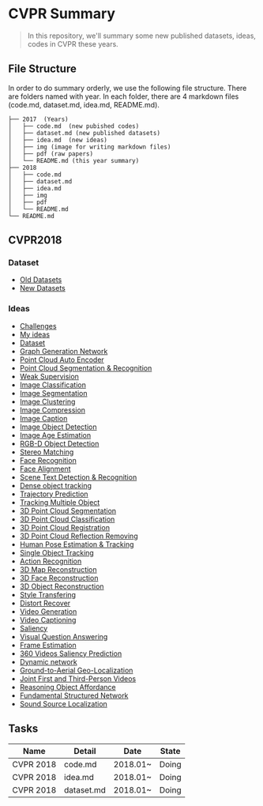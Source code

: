 # CVPR Summary
> In this repository, we'll summary some new published datasets, ideas, codes in CVPR these years.

## File Structure

In order to do summary orderly, we use the following file structure.  There are folders named with year. In each folder, there are 4 markdown files (code.md, dataset.md, idea.md, README.md). 

```
├── 2017  (Years)
│   ├── code.md  (new pubished codes)
│   ├── dataset.md (new published datasets)
│   ├── idea.md  (new ideas)
│   ├── img (image for writing markdown files)
│   ├── pdf (raw papers)
│   └── README.md (this year summary)
├── 2018
│   ├── code.md
│   ├── dataset.md
│   ├── idea.md
│   ├── img
│   ├── pdf
│   └── README.md
└── README.md
```



## CVPR2018

### Dataset

- [Old Datasets](https://github.com/shijieS/CVPR-Summary/blob/ssj-cvpr2018/2018/dataset.md#old-datasets)
- [New Datasets](https://github.com/shijieS/CVPR-Summary/blob/ssj-cvpr2018/2018/dataset.md#new-datasets)

### Ideas

- [Challenges](https://github.com/shijieS/CVPR-Summary/blob/ssj-cvpr2018/2018/idea.md#challenges)
- [My ideas](https://github.com/shijieS/CVPR-Summary/blob/ssj-cvpr2018/2018/idea.md#my-ideas)
- [Dataset](https://github.com/shijieS/CVPR-Summary/blob/ssj-cvpr2018/2018/idea.md#dataset)
- [Graph Generation Network](https://github.com/shijieS/CVPR-Summary/blob/ssj-cvpr2018/2018/idea.md#graph-generation-network)
- [Point Cloud Auto Encoder](https://github.com/shijieS/CVPR-Summary/blob/ssj-cvpr2018/2018/idea.md#point-cloud-auto-encoder)
- [Point Cloud Segmentation & Recognition](https://github.com/shijieS/CVPR-Summary/blob/ssj-cvpr2018/2018/idea.md#point-cloud-segmentation---recognition)
- [Weak Supervision](https://github.com/shijieS/CVPR-Summary/blob/ssj-cvpr2018/2018/idea.md#weak-supervision)
- [Image Classification](https://github.com/shijieS/CVPR-Summary/blob/ssj-cvpr2018/2018/idea.md#image-classification)
- [Image Segmentation](https://github.com/shijieS/CVPR-Summary/blob/ssj-cvpr2018/2018/idea.md#image-segmentation)
- [Image Clustering](https://github.com/shijieS/CVPR-Summary/blob/ssj-cvpr2018/2018/idea.md#image-clustering)
- [Image Compression](https://github.com/shijieS/CVPR-Summary/blob/ssj-cvpr2018/2018/idea.md#image-compression)
- [Image Caption](https://github.com/shijieS/CVPR-Summary/blob/ssj-cvpr2018/2018/idea.md#image-caption)
- [Image Object Detection](https://github.com/shijieS/CVPR-Summary/blob/ssj-cvpr2018/2018/idea.md#image-object-detection)
- [Image Age Estimation](https://github.com/shijieS/CVPR-Summary/blob/ssj-cvpr2018/2018/idea.md#image-age-estimation)
- [RGB-D Object Detection](https://github.com/shijieS/CVPR-Summary/blob/ssj-cvpr2018/2018/idea.md#rgb-d-object-detection)
- [Stereo Matching](https://github.com/shijieS/CVPR-Summary/blob/ssj-cvpr2018/2018/idea.md#stereo-matching)
- [Face Recognition](https://github.com/shijieS/CVPR-Summary/blob/ssj-cvpr2018/2018/idea.md#face-recognition)
- [Face Alignment](https://github.com/shijieS/CVPR-Summary/blob/ssj-cvpr2018/2018/idea.md#face-alignment)
- [Scene Text Detection & Recognition](https://github.com/shijieS/CVPR-Summary/blob/ssj-cvpr2018/2018/idea.md#scene-text-detection---recognition)
- [Dense object tracking](https://github.com/shijieS/CVPR-Summary/blob/ssj-cvpr2018/2018/idea.md#dense-object-tracking)
- [Trajectory Prediction](https://github.com/shijieS/CVPR-Summary/blob/ssj-cvpr2018/2018/idea.md#trajectory-prediction)
- [Tracking Multiple Object](https://github.com/shijieS/CVPR-Summary/blob/ssj-cvpr2018/2018/idea.md#tracking-multiple-object)
- [3D Point Cloud Segmentation](https://github.com/shijieS/CVPR-Summary/blob/ssj-cvpr2018/2018/idea.md#3d-point-cloud-segmentation)
- [3D Point Cloud Classification](https://github.com/shijieS/CVPR-Summary/blob/ssj-cvpr2018/2018/idea.md#3d-point-cloud-classification)
- [3D Point Cloud Registration](https://github.com/shijieS/CVPR-Summary/blob/ssj-cvpr2018/2018/idea.md#3d-point-cloud-registration)
- [3D Point Cloud Reflection Removing](https://github.com/shijieS/CVPR-Summary/blob/ssj-cvpr2018/2018/idea.md#3d-point-cloud-reflection-removing)
- [Human Pose Estimation & Tracking](https://github.com/shijieS/CVPR-Summary/blob/ssj-cvpr2018/2018/idea.md#human-pose-estimation---tracking)
- [Single Object Tracking](https://github.com/shijieS/CVPR-Summary/blob/ssj-cvpr2018/2018/idea.md#single-object-tracking)
- [Action Recognition](https://github.com/shijieS/CVPR-Summary/blob/ssj-cvpr2018/2018/idea.md#action-recognition)
- [3D Map Reconstruction](https://github.com/shijieS/CVPR-Summary/blob/ssj-cvpr2018/2018/idea.md#3d-map-reconstruction)
- [3D Face Reconstruction](https://github.com/shijieS/CVPR-Summary/blob/ssj-cvpr2018/2018/idea.md#3d-face-reconstruction)
- [3D Object Reconstruction](https://github.com/shijieS/CVPR-Summary/blob/ssj-cvpr2018/2018/idea.md#3d-object-reconstruction)
- [Style Transfering](https://github.com/shijieS/CVPR-Summary/blob/ssj-cvpr2018/2018/idea.md#style-transfering)
- [Distort Recover](https://github.com/shijieS/CVPR-Summary/blob/ssj-cvpr2018/2018/idea.md#distort-recover)
- [Video Generation](https://github.com/shijieS/CVPR-Summary/blob/ssj-cvpr2018/2018/idea.md#video-generation)
- [Video Captioning](https://github.com/shijieS/CVPR-Summary/blob/ssj-cvpr2018/2018/idea.md#video-captioning)
- [Saliency](https://github.com/shijieS/CVPR-Summary/blob/ssj-cvpr2018/2018/idea.md#saliency)
- [Visual Question Answering](https://github.com/shijieS/CVPR-Summary/blob/ssj-cvpr2018/2018/idea.md#visual-question-answering)
- [Frame Estimation](https://github.com/shijieS/CVPR-Summary/blob/ssj-cvpr2018/2018/idea.md#frame-estimation)
- [360 Videos Saliency Prediction](https://github.com/shijieS/CVPR-Summary/blob/ssj-cvpr2018/2018/idea.md#360-videos-saliency-prediction)
- [Dynamic network](https://github.com/shijieS/CVPR-Summary/blob/ssj-cvpr2018/2018/idea.md#dynamic-network)
- [Ground-to-Aerial Geo-Localization](https://github.com/shijieS/CVPR-Summary/blob/ssj-cvpr2018/2018/idea.md#ground-to-aerial-geo-localization)
- [Joint First and Third-Person Videos](https://github.com/shijieS/CVPR-Summary/blob/ssj-cvpr2018/2018/idea.md#joint-first-and-third-person-videos)
- [Reasoning Object Affordance](https://github.com/shijieS/CVPR-Summary/blob/ssj-cvpr2018/2018/idea.md#reasoning-object-affordance)
- [Fundamental Structured Network](https://github.com/shijieS/CVPR-Summary/blob/ssj-cvpr2018/2018/idea.md#fundamental-structured-network)
- [Sound Source Localization](https://github.com/shijieS/CVPR-Summary/blob/ssj-cvpr2018/2018/idea.md#sound-source-localization)

 

## Tasks

| Name      | Detail     | Date     | State |
| --------- | ---------- | -------- | ----- |
| CVPR 2018 | code.md    | 2018.01~ | Doing |
| CVPR 2018 | idea.md    | 2018.01~ | Doing |
| CVPR 2018 | dataset.md | 2018.01~ | Doing |

